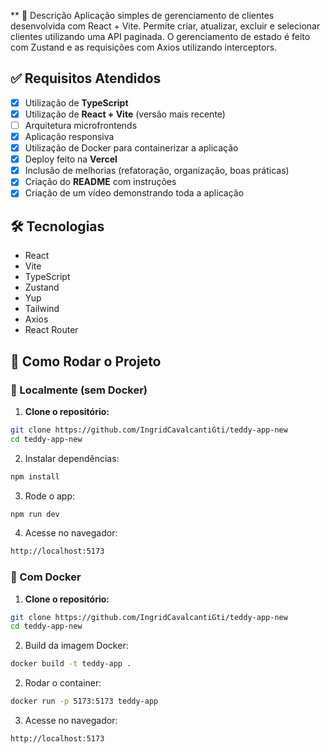 ** 📖 Descrição
Aplicação simples de gerenciamento de clientes desenvolvida com React + Vite.
Permite criar, atualizar, excluir e selecionar clientes utilizando uma API paginada.
O gerenciamento de estado é feito com Zustand e as requisições com Axios utilizando interceptors.

## ✅ Requisitos Atendidos

- [x] Utilização de **TypeScript**
- [x] Utilização de **React + Vite** (versão mais recente)
- [ ] Arquitetura microfrontends
- [x] Aplicação responsiva
- [x] Utilização de Docker para containerizar a aplicação
- [x] Deploy feito na **Vercel**
- [x] Inclusão de melhorias (refatoração, organização, boas práticas)
- [x] Criação do **README** com instruções
- [x] Criação de um vídeo demonstrando toda a aplicação

## 🛠️ Tecnologias
- React
- Vite
- TypeScript
- Zustand
- Yup
- Tailwind
- Axios
- React Router

## 🚀 Como Rodar o Projeto
### 🔹 Localmente (sem Docker)

1. **Clone o repositório:**

```bash
git clone https://github.com/IngridCavalcantiGti/teddy-app-new
cd teddy-app-new
```

2. Instalar dependências:
```bash
npm install
```

3. Rode o app:
```bash
npm run dev
```

4. Acesse no navegador:
```bash
http://localhost:5173
```

### 🔹 Com Docker

1. **Clone o repositório:**

```bash
git clone https://github.com/IngridCavalcantiGti/teddy-app-new
cd teddy-app-new
```

2. Build da imagem Docker:
```bash
docker build -t teddy-app .
```

2. Rodar o container:
```bash
docker run -p 5173:5173 teddy-app
```

3. Acesse no navegador:
```bash
http://localhost:5173
```